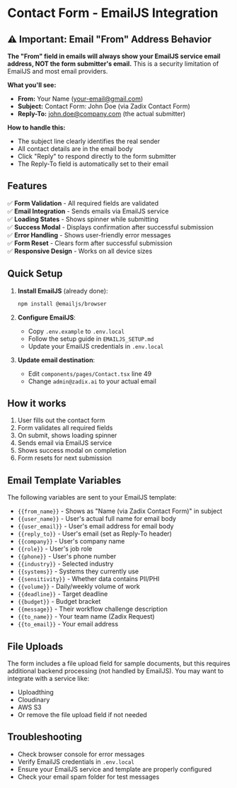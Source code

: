 # Contact Form - EmailJS Integration

## ⚠️ Important: Email "From" Address Behavior

**The "From" field in emails will always show your EmailJS service email address, NOT the form submitter's email.** This is a security limitation of EmailJS and most email providers.

**What you'll see:**
- **From:** Your Name (your-email@gmail.com)  
- **Subject:** Contact Form: John Doe (via Zadix Contact Form)
- **Reply-To:** john.doe@company.com (the actual submitter)

**How to handle this:**
- The subject line clearly identifies the real sender
- All contact details are in the email body
- Click "Reply" to respond directly to the form submitter
- The Reply-To field is automatically set to their email

## Features

✅ **Form Validation** - All required fields are validated  
✅ **Email Integration** - Sends emails via EmailJS service  
✅ **Loading States** - Shows spinner while submitting  
✅ **Success Modal** - Displays confirmation after successful submission  
✅ **Error Handling** - Shows user-friendly error messages  
✅ **Form Reset** - Clears form after successful submission  
✅ **Responsive Design** - Works on all device sizes  

## Quick Setup

1. **Install EmailJS** (already done):
   ```bash
   npm install @emailjs/browser
   ```

2. **Configure EmailJS**:
   - Copy `.env.example` to `.env.local`
   - Follow the setup guide in `EMAILJS_SETUP.md`
   - Update your EmailJS credentials in `.env.local`

3. **Update email destination**:
   - Edit `components/pages/Contact.tsx` line 49
   - Change `admin@zadix.ai` to your actual email

## How it works

1. User fills out the contact form
2. Form validates all required fields  
3. On submit, shows loading spinner
4. Sends email via EmailJS service
5. Shows success modal on completion
6. Form resets for next submission

## Email Template Variables

The following variables are sent to your EmailJS template:

- `{{from_name}}` - Shows as "Name (via Zadix Contact Form)" in subject
- `{{user_name}}` - User's actual full name for email body
- `{{user_email}}` - User's email address for email body
- `{{reply_to}}` - User's email (set as Reply-To header)
- `{{company}}` - User's company name
- `{{role}}` - User's job role
- `{{phone}}` - User's phone number
- `{{industry}}` - Selected industry
- `{{systems}}` - Systems they currently use
- `{{sensitivity}}` - Whether data contains PII/PHI
- `{{volume}}` - Daily/weekly volume of work
- `{{deadline}}` - Target deadline
- `{{budget}}` - Budget bracket
- `{{message}}` - Their workflow challenge description
- `{{to_name}}` - Your team name (Zadix Request)
- `{{to_email}}` - Your email address

## File Uploads

The form includes a file upload field for sample documents, but this requires additional backend processing (not handled by EmailJS). You may want to integrate with a service like:

- Uploadthing
- Cloudinary  
- AWS S3
- Or remove the file upload field if not needed

## Troubleshooting

- Check browser console for error messages
- Verify EmailJS credentials in `.env.local`
- Ensure your EmailJS service and template are properly configured
- Check your email spam folder for test messages
